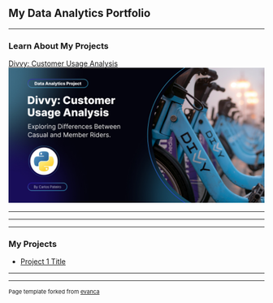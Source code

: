 ## My Data Analytics Portfolio

---

### Learn About My Projects

[Divvy: Customer Usage Analysis](/sample_page.md)
<img src="images/Divvy.jpg?raw=true"/>

---


---


---

### My Projects

- [Project 1 Title](http://example.com/)

---




---
<p style="font-size:11px">Page template forked from <a href="https://github.com/evanca/quick-portfolio">evanca</a></p>
<!-- Remove above link if you don't want to attibute -->
